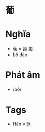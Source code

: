 # 葡

# Nghĩa
* 葡 = [艸](艸.md) [匍](匍.md)
* bồ đào

# Phát âm
* /bồ/

# Tags
* Hán Việt

<script>window.HANZI_FIELD='葡';</script>
